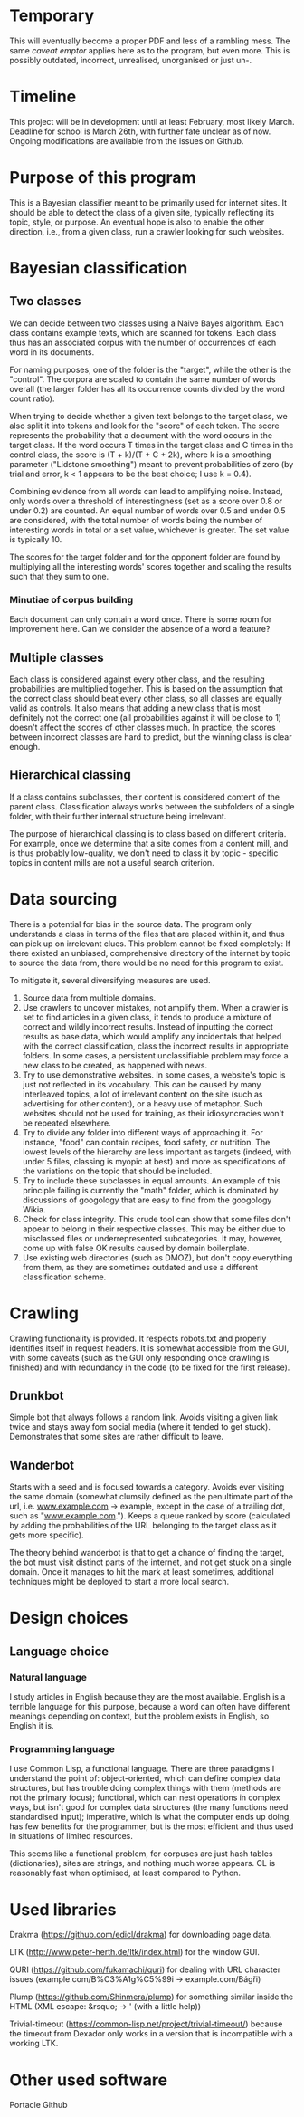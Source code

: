 # Temporary

This will eventually become a proper PDF and less of a rambling mess. The same *caveat emptor* applies here as to the program, but even more. This is possibly outdated, incorrect, unrealised, unorganised or just un-.

# Timeline

This project will be in development until at least February, most likely March. Deadline for school is March 26th, with further fate unclear as of now. Ongoing modifications are available from the issues on Github.

# Purpose of this program

This is a Bayesian classifier meant to be primarily used for internet sites. It should be able to detect the class of a given site, typically reflecting its topic, style, or purpose. An eventual hope is also to enable the other direction, i.e., from a given class, run a crawler looking for such websites.

# Bayesian classification 

## Two classes

We can decide between two classes using a Naive Bayes algorithm. Each class contains example texts, which are scanned for tokens. Each class thus has an associated corpus with the number of occurrences of each word in its documents.

For naming purposes, one of the folder is the "target", while the other is the "control". The corpora are scaled to contain the same number of words overall (the larger folder has all its occurrence counts divided by the word count ratio).

When trying to decide whether a given text belongs to the target class, we also split it into tokens and look for the "score" of each token. The score represents the probability that a document with the word occurs in the target class. If the word occurs T times in the target class and C times in the control class, the score is (T + k)/(T + C + 2k), where k is a smoothing parameter ("Lidstone smoothing") meant to prevent probabilities of zero (by trial and error, k < 1 appears to be the best choice; I use k = 0.4).

Combining evidence from all words can lead to amplifying noise. Instead, only words over a threshold of interestingness (set as a score over 0.8 or under 0.2) are counted. An equal number of words over 0.5 and under 0.5 are considered, with the total number of words being the number of interesting words in total or a set value, whichever is greater. The set value is typically 10.

The scores for the target folder and for the opponent folder are found by multiplying all the interesting words' scores together and scaling the results such that they sum to one.

### Minutiae of corpus building

Each document can only contain a word once. There is some room for improvement here. Can we consider the absence of a word a feature? 

## Multiple classes

Each class is considered against every other class, and the resulting probabilities are multiplied together. This is based on the assumption that the correct class should beat every other class, so all classes are equally valid as controls. It also means that adding a new class that is most definitely not the correct one (all probabilities against it will be close to 1) doesn't affect the scores of other classes much. In practice, the scores between incorrect classes are hard to predict, but the winning class is clear enough.

## Hierarchical classing

If a class contains subclasses, their content is considered content of the parent class. Classification always works between the subfolders of a single folder, with their further internal structure being irrelevant.

The purpose of hierarchical classing is to class based on different criteria. For example, once we determine that a site comes from a content mill, and is thus probably low-quality, we don't need to class it by topic - specific topics in content mills are not a useful search criterion. 

# Data sourcing

There is a potential for bias in the source data. The program only understands a class in terms of the files that are placed within it, and thus can pick up on irrelevant clues. This problem cannot be fixed completely: If there existed an unbiased, comprehensive directory of the internet by topic to source the data from, there would be no need for this program to exist.

To mitigate it, several diversifying measures are used.

1) Source data from multiple domains.
2) Use crawlers to uncover mistakes, not amplify them. When a crawler is set to find articles in a given class, it tends to produce a mixture of correct and wildly incorrect results. Instead of inputting the correct results as base data, which would amplify any incidentals that helped with the correct classification, class the incorrect results in appropriate folders. In some cases, a persistent unclassifiable problem may force a new class to be created, as happened with news.
3) Try to use demonstrative websites. In some cases, a website's topic is just not reflected in its vocabulary. This can be caused by many interleaved topics, a lot of irrelevant content on the site (such as advertising for other content), or a heavy use of metaphor. Such websites should not be used for training, as their idiosyncracies won't be repeated elsewhere.
4) Try to divide any folder into different ways of approaching it. For instance, "food" can contain recipes, food safety, or nutrition. The lowest levels of the hierarchy are less important as targets (indeed, with under 5 files, classing is myopic at best) and more as specifications of the variations on the topic that should be included.
5) Try to include these subclasses in equal amounts. An example of this principle failing is currently the "math" folder, which is dominated by discussions of googology that are easy to find from the googology Wikia.
6) Check for class integrity. This crude tool can show that some files don't appear to belong in their respective classes. This may be either due to misclassed files or underrepresented subcategories. It may, however, come up with false OK results caused by domain boilerplate.
7) Use existing web directories (such as DMOZ), but don't copy everything from them, as they are sometimes outdated and use a different classification scheme.

# Crawling

Crawling functionality is provided. It respects robots.txt and properly identifies itself in request headers. It is somewhat accessible from the GUI, with some caveats (such as the GUI only responding once crawling is finished) and with redundancy in the code (to be fixed for the first release).

## Drunkbot

Simple bot that always follows a random link. Avoids visiting a given link twice and stays away fom social media (where it tended to get stuck). Demonstrates that some sites are rather difficult to leave.

## Wanderbot

Starts with a seed and is focused towards a category. Avoids ever visiting the same domain (somewhat clumsily defined as the penultimate part of the url, i.e. www.example.com -> example, except in the case of a trailing dot, such as "www.example.com."). Keeps a queue ranked by score (calculated by adding the probabilities of the URL belonging to the target class as it gets more specific).

The theory behind wanderbot is that to get a chance of finding the target, the bot must visit distinct parts of the internet, and not get stuck on a single domain. Once it manages to hit the mark at least sometimes, additional techniques might be deployed to start a more local search. 

# Design choices

## Language choice

### Natural language

I study articles in English because they are the most available. English is a terrible language for this purpose, because a word can often have different meanings depending on context, but the problem exists in English, so English it is.

### Programming language

I use Common Lisp, a functional language. There are three paradigms I understand the point of: object-oriented, which can define complex data structures, but has trouble doing complex things with them (methods are not the primary focus); functional, which can nest operations in complex ways, but isn't good for complex data structures (the many functions need standardised input); imperative, which is what the computer ends up doing, has few benefits for the programmer, but is the most efficient and thus used in situations of limited resources.

This seems like a functional problem, for corpuses are just hash tables (dictionaries), sites are strings, and nothing much worse appears. CL is reasonably fast when optimised, at least compared to Python.

# Used libraries

Drakma (https://github.com/edicl/drakma) for downloading page data.

LTK (http://www.peter-herth.de/ltk/index.html) for the window GUI.

QURI (https://github.com/fukamachi/quri) for dealing with URL character issues (example.com/B%C3%A1g%C5%99i -> example.com/Bágři)

Plump (https://github.com/Shinmera/plump) for something similar inside the HTML (XML escape: \&rsquo; -> ' (with a little help))

Trivial-timeout (https://common-lisp.net/project/trivial-timeout/) because the timeout from Dexador only works in a version that is incompatible with a working LTK.

# Other used software

Portacle
Github
